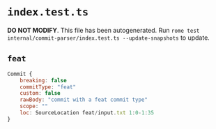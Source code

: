 # `index.test.ts`

**DO NOT MODIFY**. This file has been autogenerated. Run `rome test internal/commit-parser/index.test.ts --update-snapshots` to update.

## `feat`

```javascript
Commit {
	breaking: false
	commitType: "feat"
	custom: false
	rawBody: "commit with a feat commit type"
	scope: ""
	loc: SourceLocation feat/input.txt 1:0-1:35
}
```
